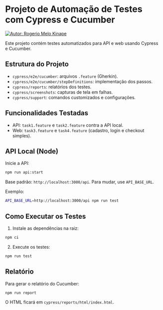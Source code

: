 # Projeto de Automação de Testes com Cypress e Cucumber
[![Autor: Rogerio Melo Kinape](https://img.shields.io/badge/autor-Rogerio%20Melo%20Kinape-blue)](#autor)

Este projeto contém testes automatizados para API e web usando Cypress e Cucumber.

## Estrutura do Projeto

- `cypress/e2e/cucumber`: arquivos `.feature` (Gherkin).
- `cypress/e2e/cucumber/stepDefinitions`: implementação dos passos.
- `cypress/reports`: relatórios dos testes.
- `cypress/screenshots`: capturas de tela em falhas.
- `cypress/support`: comandos customizados e configurações.

## Funcionalidades Testadas

- API: `task1.feature` e `task2.feature` contra a API local.
- Web: `task3.feature` e `task4.feature` (cadastro, login e checkout simples).

## API Local (Node)

Inicie a API:

```bash
npm run api:start
```

Base padrão: `http://localhost:3000/api`. Para mudar, use `API_BASE_URL`.

Exemplo:

```bash
API_BASE_URL=http://localhost:3000/api npm run test
```

## Como Executar os Testes

1. Instale as dependências na raiz:

```bash
npm ci
```

2. Execute os testes:

```bash
npm run test
```

## Relatório

Para gerar o relatório do Cucumber:

```bash
npm run report
```

O HTML ficará em `cypress/reports/html/index.html`.

